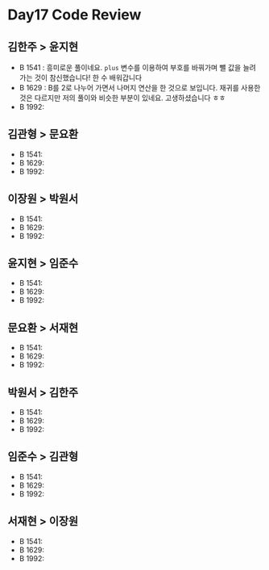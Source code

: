 # Day17 Code Review

## 김한주 > 윤지현

- B 1541 : 흥미로운 풀이네요. `plus` 변수를 이용하여 부호를 바꿔가며 뺄 값을 늘려가는 것이 참신했습니다! 한 수 배워갑니다
- B 1629 : B를 2로 나누어 가면서 나머지 연산을 한 것으로 보입니다. 재귀를 사용한 것은 다르지만 저의 풀이와 비슷한 부분이 있네요. 고생하셨습니다 ㅎㅎ
- B 1992:

## 김관형 > 문요환

- B 1541:
- B 1629:
- B 1992:

## 이장원 > 박원서

- B 1541:
- B 1629:
- B 1992:

## 윤지현 > 임준수

- B 1541:
- B 1629:
- B 1992:

## 문요환 > 서재현

- B 1541:
- B 1629:
- B 1992:

## 박원서 > 김한주

- B 1541:
- B 1629:
- B 1992:

## 임준수 > 김관형

- B 1541:
- B 1629:
- B 1992:

## 서재현 > 이장원

- B 1541:
- B 1629:
- B 1992:

